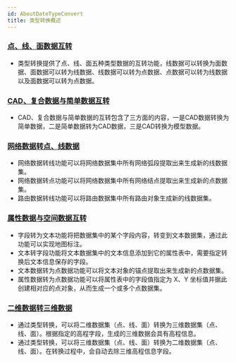 ```yaml
---
id: AboutDateTypeConvert
title: 类型转换概述
---
```

### [点、线、面数据互转](PointToLine)

* 类型转换提供了点、线、面五种类型数据的互转功能，线数据可以转换为面数据、面数据可以转为线数据、线数据可以转为点数据、点数据可以转为线数据以及面数据可以转为点数据。

### [CAD、复合数据与简单数据互转](ConvertCAD)

* CAD、复合数据与简单数据的互转包含了三方面的内容，一是CAD数据转换为简单数据，二是简单数据转为CAD数据，三是CAD转换为模型数据。

### [网络数据转点、线数据](ConvertNetworkNode)

* 网络数据转线功能可以将网络数据集中所有网络弧段提取出来生成新的线数据集。
* 网络数据转点功能可以将网络数据集中所有网络结点提取出来生成新的点数据集。
* 路由数据转线功能可以将路由数据集中所有路由对象生成新的线数据集。

### [属性数据与空间数据互转](TextToField)

* 字段转为文本功能将把数据集中的某个字段内容，转变到文本数据集，通过此功能可以实现地图标注。
* 文本转字段功能将文本数据集中的文本信息添加到它的属性表中，需要指定转换后文本信息保存的字段。
* 文本数据转为点数据功能可以将文本对象的锚点提取出来生成新的点数据集。
* 属性数据转为点数据功能可以将属性表中的字段值指定为 X、Y 坐标值并据此创建相对应的点对象，从而生成一个或多个点数据集。

### [二维数据转三维数据](2DsTo3Ds)

* 通过类型转换，可以将二维数据集（点、线、面）转换为三维数据集（点、线、面）。根据指定的高程字段，生成的三维数据会具有高程信息。
* 通过类型转换，可以将三维数据集（点、线、面）转换为二维数据集（点、线、面）。在转换过程中，会自动去除三维高程信息字段。
